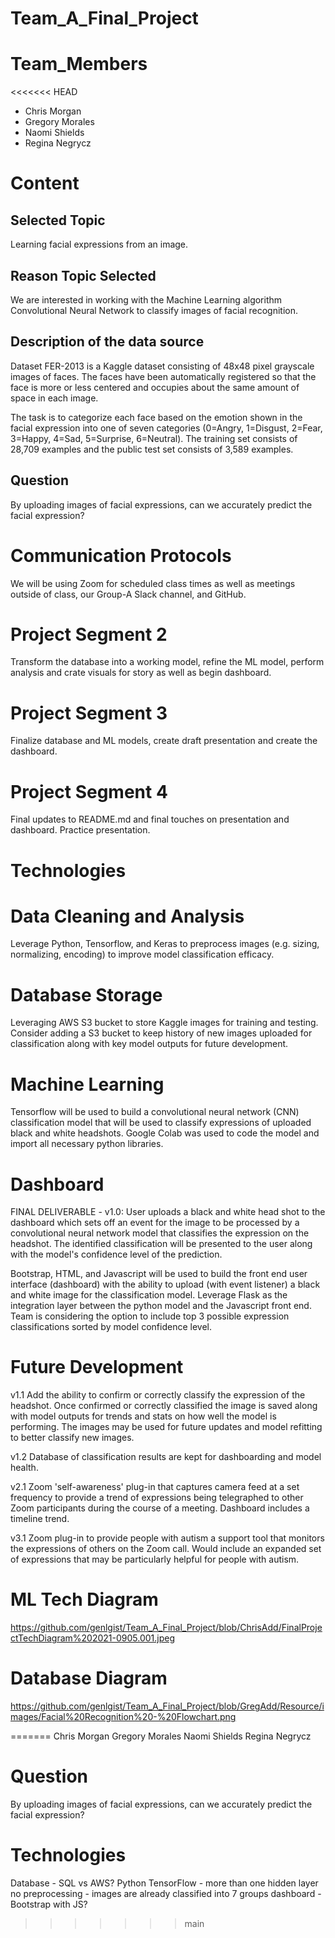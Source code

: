 # Team_A_Final_Project

# Team_Members
<<<<<<< HEAD
- Chris Morgan
- Gregory Morales
- Naomi Shields
- Regina Negrycz

# Content 

## Selected Topic

Learning facial expressions from an image.

## Reason Topic Selected

We are interested in working with the Machine Learning algorithm Convolutional Neural Network to classify images of facial recognition. 

## Description of the data source

Dataset FER-2013 is a Kaggle dataset consisting of 48x48 pixel grayscale images of faces. The faces have been automatically registered so that the face is more or less centered and occupies about the same amount of space in each image.

The task is to categorize each face based on the emotion shown in the facial expression into one of seven categories (0=Angry, 1=Disgust, 2=Fear, 3=Happy, 4=Sad, 5=Surprise, 6=Neutral). The training set consists of 28,709 examples and the public test set consists of 3,589 examples.

## Question

By uploading images of facial expressions, can we accurately predict the facial expression?

# Communication Protocols

We will be using Zoom for scheduled class times as well as meetings outside of class, our Group-A Slack channel, and GitHub.

# Project Segment 2

Transform the database into a working model, refine the ML model, perform analysis and crate visuals for story as well as begin dashboard.

# Project Segment 3

Finalize database and ML models, create draft presentation and create the dashboard.

# Project Segment 4

Final updates to README.md and final touches on presentation and dashboard.  Practice presentation.

# Technologies

# Data Cleaning and Analysis

Leverage Python, Tensorflow, and Keras to preprocess images (e.g. sizing, normalizing, encoding) to improve model classification efficacy.

# Database Storage

Leveraging AWS S3 bucket to store Kaggle images for training and testing. Consider adding a S3 bucket to keep history of new images uploaded for classification along with key model outputs for future development.

# Machine Learning

Tensorflow will be used to build a convolutional neural network (CNN) classification model that will be used to classify expressions of uploaded black and white headshots. Google Colab was used to code the model and import all necessary python libraries.

# Dashboard

FINAL DELIVERABLE - v1.0: User uploads a black and white head shot to the dashboard which sets off an event for the image to be processed by a convolutional neural network model that classifies the expression on the headshot. The identified classification will be presented to the user along with the model's confidence level of the prediction.

Bootstrap, HTML, and Javascript will be used to build the front end user interface (dashboard) with the ability to upload (with event listener) a black and white image for the classification model. Leverage Flask as the integration layer between the python model and the Javascript front end. Team is considering the option to include top 3 possible expression classifications sorted by model confidence level.

# Future Development

v1.1 Add the ability to confirm or correctly classify the expression of the headshot. Once confirmed or correctly classified the image is saved along with model outputs for trends and stats on how well the model is performing. The images may be used for future updates and model refitting to better classify new images.

v1.2 Database of classification results are kept for dashboarding and model health.

v2.1 Zoom 'self-awareness' plug-in that captures camera feed at a set frequency to provide a trend of expressions being telegraphed to other Zoom participants during the course of a meeting. Dashboard includes a timeline trend.

v3.1 Zoom plug-in to provide people with autism a support tool that monitors the expressions of others on the Zoom call. Would include an expanded set of expressions that may be particularly helpful for people with autism.

# ML Tech Diagram

https://github.com/genlgist/Team_A_Final_Project/blob/ChrisAdd/FinalProjectTechDiagram%202021-0905.001.jpeg

# Database Diagram

https://github.com/genlgist/Team_A_Final_Project/blob/GregAdd/Resource/images/Facial%20Recognition%20-%20Flowchart.png



=======
Chris Morgan
Gregory Morales
Naomi Shields
Regina Negrycz

# Question
By uploading images of facial expressions, can we accurately predict the facial expression?

# Technologies
Database - SQL vs AWS?
Python
TensorFlow - more than one hidden layer
no preprocessing - images are already classified into 7 groups
dashboard - Bootstrap with JS? 
>>>>>>> main
